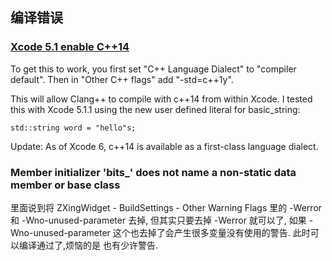 ## 编译错误

### [Xcode 5.1 enable C++14](http://stackoverflow.com/questions/22952314/xcode-5-1-enable-c14)

To get this to work, you first set "C++ Language Dialect" to "compiler default". Then in "Other C++ flags" add "-std=c++1y".

This will allow Clang++ to compile with c++14 from within Xcode. I tested this with Xcode 5.1.1 using the new user defined literal for basic_string:
```
std::string word = "hello"s;
```
Update: As of Xcode 6, c++14 is available as a first-class language dialect.

### Member initializer 'bits_' does not name a non-static data member or base class

里面说到将 ZXingWidget - BuildSettings - Other Warning Flags 里的 -Werror 和 -Wno-unused-parameter 去掉,
但其实只要去掉 -Werror 就可以了, 如果 -Wno-unused-parameter  这个也去掉了会产生很多变量没有使用的警告.
此时可以编译通过了,烦恼的是  也有少许警告.
